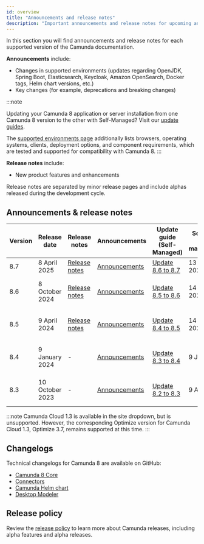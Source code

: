 ```yaml
---
id: overview
title: "Announcements and release notes"
description: "Important announcements and release notes for upcoming and past Camunda 8 releases that customers should be aware of."
---
```


In this section you will find announcements and release notes for each supported version of the Camunda documentation.

**Announcements** include:

- Changes in supported environments (updates regarding OpenJDK, Spring Boot, Elasticsearch, Keycloak, Amazon OpenSearch, Docker tags, Helm chart versions, etc.)
- Key changes (for example, deprecations and breaking changes)

:::note

Updating your Camunda 8 application or server installation from one Camunda 8 version to the other with Self-Managed? Visit our [update guides](/self-managed/operational-guides/update-guide/introduction.md).

The [supported environments page](/reference/supported-environments.md) additionally lists browsers, operating systems, clients, deployment options, and component requirements, which are tested and supported for compatibility with Camunda 8.
:::

**Release notes** include:

- New product features and enhancements

Release notes are separated by minor release pages and include alphas released during the development cycle.

## Announcements & release notes

| Version | Release date    | Release notes                                                                    | Announcements                                                                               | Update guide (Self-Managed)                                                      | Scheduled end of maintenance | Changelogs                                                                                                                                                               | Release blog                                                                                                     |
| ------- | --------------- | -------------------------------------------------------------------------------- | ------------------------------------------------------------------------------------------- | -------------------------------------------------------------------------------- | ---------------------------- | ------------------------------------------------------------------------------------------------------------------------------------------------------------------------ | ---------------------------------------------------------------------------------------------------------------- |
| 8.7     | 8 April 2025    | [Release notes](/reference/announcements-release-notes/870/870-release-notes.md) | [Announcements](/reference/announcements-release-notes/870/870-announcements.md)            | [Update 8.6 to 8.7](/self-managed/operational-guides/update-guide/860-to-870.md) | 13 October 2026              | -                                                                                                                                                                        | -                                                                                                                |
| 8.6     | 8 October 2024  | [Release notes](/reference/announcements-release-notes/860/860-release-notes.md) | [Announcements](/reference/announcements-release-notes/860/860-announcements.md)            | [Update 8.5 to 8.6](/self-managed/operational-guides/update-guide/850-to-860.md) | 14 April 2026                | - [ Camunda 8 core ](https://github.com/camunda/camunda/releases/tag/8.6.0) <br /> - [ Connectors ](https://github.com/camunda/connectors/releases/tag/8.6.0)            | [Release blog](https://camunda.com/blog/2024/10/camunda-8-6-release/)                                            |
| 8.5     | 9 April 2024    | [Release notes](/reference/announcements-release-notes/850/850-release-notes.md) | [Announcements](/reference/announcements-release-notes/850/850-announcements.md)            | [Update 8.4 to 8.5](/self-managed/operational-guides/update-guide/840-to-850.md) | 14 October 2025              | - [ Camunda 8 core ](https://github.com/camunda/camunda/releases/tag/8.5.0) <br /> - [ Connectors ](https://github.com/camunda/connectors/releases/tag/8.5.0)            | [Release blog](https://camunda.com/blog/2024/04/camunda-8-5-release/)                                            |
| 8.4     | 9 January 2024  | -                                                                                | [Announcements](/reference/announcements-release-notes/850/850-announcements.md#camunda-84) | [Update 8.3 to 8.4](/self-managed/operational-guides/update-guide/830-to-840.md) | 9 July 2025                  | - [ Camunda Platform ](https://github.com/camunda/camunda-platform/releases/tag/8.4.0) <br /> - [ Connectors ](https://github.com/camunda/connectors/releases/tag/8.4.0) | [Release blog](https://camunda.com/blog/2024/01/camunda-8-4-simplifying-installation-enhancing-user-experience/) |
| 8.3     | 10 October 2023 | -                                                                                | [Announcements](/reference/announcements-release-notes/850/850-announcements.md#camunda-83) | [Update 8.2 to 8.3](/self-managed/operational-guides/update-guide/820-to-830.md) | 9 April 2025                 | - [ Camunda Platform ](https://github.com/camunda/camunda-platform/releases/tag/8.3.0) <br /> - [ Connectors ](https://github.com/camunda/connectors/releases/tag/8.3.0) | [Release blog](https://camunda.com/blog/2023/10/camunda-8-3-scaling-automation-maximize-value/)                  |

:::note
Camunda Cloud 1.3 is available in the site dropdown, but is unsupported. However, the corresponding Optimize version for Camunda Cloud 1.3, Optimize 3.7, remains supported at this time.
:::

## Changelogs

Technical changelogs for Camunda 8 are available on GitHub:

- [Camunda 8 Core](https://github.com/camunda/camunda/releases)
- [Connectors](https://github.com/camunda/connectors/releases)
- [Camunda Helm chart](https://github.com/camunda/camunda-platform-helm/releases)
- [Desktop Modeler](https://github.com/camunda/camunda-modeler/releases)

## Release policy

Review the [release policy](/reference/announcements-release-notes/release-policy.md) to learn more about Camunda releases, including alpha features and alpha releases.
